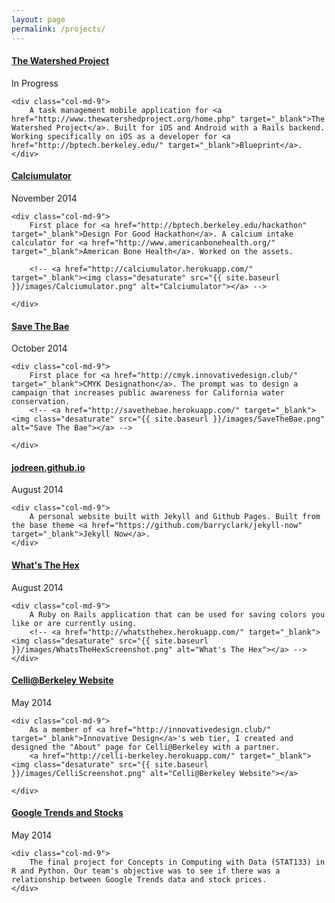 ```yaml
---
layout: page
permalink: /projects/
---
```


<div class="row">
    <div class="col-md-3">
        <h4><a href="http://github.com/calblueprint/watershed">The Watershed Project</a></h4>
        In Progress
    </div>

    <div class="col-md-9">
        A task management mobile application for <a href="http://www.thewatershedproject.org/home.php" target="_blank">The Watershed Project</a>. Built for iOS and Android with a Rails backend. Working specifically on iOS as a developer for <a href="http://bptech.berkeley.edu/" target="_blank">Blueprint</a>.
    </div>

</div>


<div class="row">
    <div class="col-md-3">
        <h4><a href="https://calciumulator.herokuapp.com/">Calciumulator</a></h4>
        November 2014
    </div>

    <div class="col-md-9">
        First place for <a href="http://bptech.berkeley.edu/hackathon" target="_blank">Design For Good Hackathon</a>. A calcium intake calculator for <a href="http://www.americanbonehealth.org/" target="_blank">American Bone Health</a>. Worked on the assets.

        <!-- <a href="http://calciumulator.herokuapp.com/" target="_blank"><img class="desaturate" src="{{ site.baseurl }}/images/Calciumulator.png" alt="Calciumulator"></a> -->

    </div>
</div>

<div class="row">
    <div class="col-md-3">
        <h4><a href="http://savethebae.herokuapp.com/">Save The Bae</a></h4>
        October 2014
    </div>

    <div class="col-md-9">
        First place for <a href="http://cmyk.innovativedesign.club/" target="_blank">CMYK Designathon</a>. The prompt was to design a campaign that increases public awareness for California water conservation.
        <!-- <a href="http://savethebae.herokuapp.com/" target="_blank"><img class="desaturate" src="{{ site.baseurl }}/images/SaveTheBae.png" alt="Save The Bae"></a> -->

    </div>
</div>

<div class="row">
    <div class="col-md-3">
        <h4><a href="http://jodreen.github.io">jodreen.github.io</a></h4>
        August 2014
    </div>

    <div class="col-md-9">
        A personal website built with Jekyll and Github Pages. Built from the base theme <a href="https://github.com/barryclark/jekyll-now" target="_blank">Jekyll Now</a>.
    </div>
</div>

<div class="row">
    <div class="col-md-3">
        <h4><a href="http://whatsthehex.herokuapp.com" target="_blank">What's The Hex</a></h4>
        August 2014
    </div>

    <div class="col-md-9">
        A Ruby on Rails application that can be used for saving colors you like or are currently using.
        <!-- <a href="http://whatsthehex.herokuapp.com/" target="_blank"><img class="desaturate" src="{{ site.baseurl }}/images/WhatsTheHexScreenshot.png" alt="What's The Hex"></a> -->
    </div>
</div>

<div class="row">
    <div class="col-md-3">
        <h4><a href="http://celli-berkeley.herokuapp.com/" target="_blank">Celli@Berkeley Website</a>
        </h4>
        May 2014
    </div>

    <div class="col-md-9">
        As a member of <a href="http://innovativedesign.club/" target="_blank">Innovative Design</a>'s web tier, I created and designed the "About" page for Celli@Berkeley with a partner.
        <a href="http://celli-berkeley.herokuapp.com/" target="_blank"><img class="desaturate" src="{{ site.baseurl }}/images/CelliScreenshot.png" alt="Celli@Berkeley Website"></a>

    </div>
</div>

<div data-sr class="row">
    <div class="col-md-3">
        <h4><a data-sr="wait 2.5s, ease-in-out 100px" href="http://jodreen.github.io/googletrends-stocks/" target="_blank">Google Trends and Stocks</a></h4>
        May 2014
    </div>

    <div class="col-md-9">
        The final project for Concepts in Computing with Data (STAT133) in R and Python. Our team's objective was to see if there was a relationship between Google Trends data and stock prices.
    </div>
</div>

